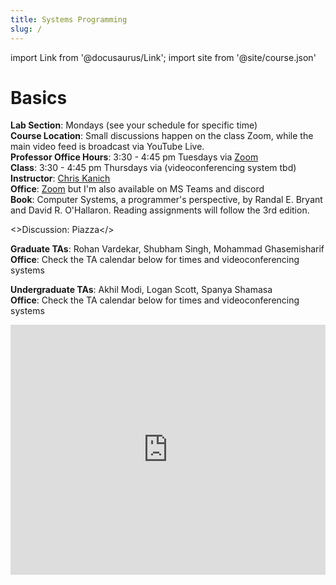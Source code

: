 ```yaml
---
title: Systems Programming
slug: /
---
```

import Link from '@docusaurus/Link';
import site from '@site/course.json'


# Basics
**Lab Section**: Mondays (see your schedule for specific time)    
**Course Location**: Small discussions happen on the class Zoom, while the main video feed is broadcast via YouTube Live.      
**Professor Office Hours**: 3:30 - 4:45 pm Tuesdays via [Zoom](https://uic.zoom.us/my/ckanich)    
**Class**: 3:30 - 4:45 pm Thursdays via (videoconferencing system tbd)   
**Instructor**: [Chris Kanich][ckanich]   
**Office**: [Zoom](https://uic.zoom.us/my/ckanich) but I'm also available on MS Teams and discord      
**Book**: Computer Systems, a programmer's perspective, by Randal E. Bryant and David R. O'Hallaron. Reading assignments will follow the 3rd edition.    

<>Discussion: <Link to={site.discussion}>Piazza</Link></>

**Graduate TAs**: Rohan Vardekar, Shubham Singh, Mohammad Ghasemisharif   
**Office**: Check the TA calendar below for times and videoconferencing systems    

**Undergraduate TAs**: Akhil Modi, Logan Scott, Spanya Shamasa    
**Office**: Check the TA calendar below for times and videoconferencing systems    

<iframe src="https://calendar.google.com/calendar/embed?src=c_pieebda51v6jvmaq7s0drsvg5g%40group.calendar.google.com&ctz=America%2FChicago" style={{border: 0}} width="100%" height="400" frameBorder="0" scrolling="no"></iframe>


[pi]: http://mazur.harvard.edu/research/detailspage.php?rowid=8
[ckanich]: mailto:ckanich@uic.edu
[piazza]: {{site.discussion}}
